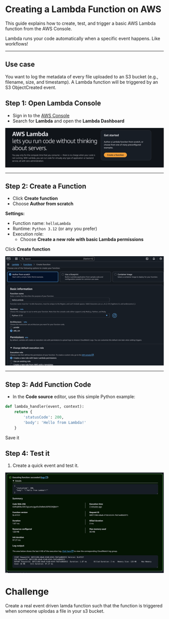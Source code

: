 # Creating a Lambda Function on AWS

This guide explains how to create, test, and trigger a basic AWS Lambda function from the AWS Console.

Lambda runs your code automatically when a specific event happens. Like workflows!

---
## Use case

You want to log the metadata of every file uploaded to an S3 bucket (e.g., filename, size, and timestamp). A Lambda function will be triggered by an S3 ObjectCreated event.

## Step 1: Open Lambda Console
- Sign in to the [AWS Console](https://console.aws.amazon.com/)
- Search for **Lambda** and open the **Lambda Dashboard**

![Screenshot - Lambda Dashboard](images/lambda-dashboard.png)

---

## Step 2: Create a Function
- Click **Create function**
- Choose **Author from scratch**

**Settings:**
- Function name: `helloLambda`
- Runtime: `Python 3.12` (or any you prefer)
- Execution role:
  - Choose **Create a new role with basic Lambda permissions**

Click **Create function**

![Screenshot - Create Lambda Function](images/create-lambda.png)

---

## Step 3: Add Function Code
- In the **Code source** editor, use this simple Python example:

```python
def lambda_handler(event, context):
    return {
        'statusCode': 200,
        'body': 'Hello from Lambda!'
    }
```
Save it

## Step 4: Test it

1. Create a quick event and test it.

![Screenshot - Test Lambda Function](images/test-lambda.png)

# Challenge

Create a real event driven lamda function such that the function is triggered when someone uplodas a file in your s3 bucket.

